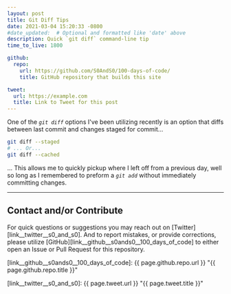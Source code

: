```yaml
---
layout: post
title: Git Diff Tips
date: 2021-03-04 15:20:33 -0800
#date_updated:  # Optional and formatted like 'date' above
description: Quick `git diff` command-line tip
time_to_live: 1800

github:
  repo:
    url: https://github.com/S0AndS0/100-days-of-code/
    title: GitHub repository that builds this site

tweet:
  url: https://example.com
  title: Link to Tweet for this post
---
```




One of the _`git diff`_ options I've been utilizing recently is an option that diffs between last commit and changes staged for commit...


```bash
git diff --staged
# ... Or...
git diff --cached
```


... This allows me to quickly pickup where I left off from a previous day, well so long as I remembered to preform a _`git add`_ without immediately committing changes.


______


## Contact and/or Contribute
[heading__contact_andor_contribute]: #contact-andor-contribute


For quick questions or suggestions you may reach out on [Twitter][link__twitter__s0_and_s0]. And to report mistakes, or provide corrections, please utilize [GitHub][link__github__s0ands0__100_days_of_code] to either open an Issue or Pull Request for this repository.



[link__github__s0ands0__100_days_of_code]: {{ page.github.repo.url }} "{{ page.github.repo.title }}"

[link__twitter__s0_and_s0]: {{ page.tweet.url }} "{{ page.tweet.title }}"

